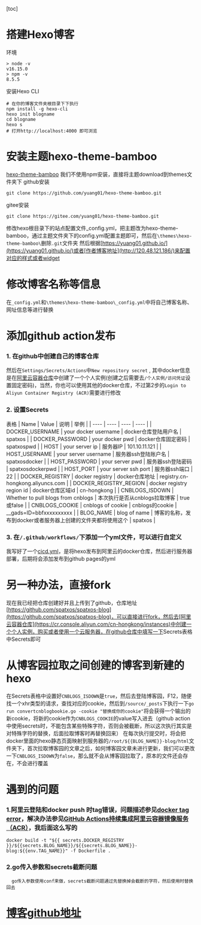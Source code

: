 [toc]

# 搭建Hexo博客
  环境
  ```
  > node -v
  v16.15.0
  > npm -v
  8.5.5
  ```
  安装Hexo CLI
  ```
  # 在你的博客文件夹根目录下下执行
  npm install -g hexo-cli
  hexo init blogname
  cd blogname
  hexo s
  # 打开http://localhost:4000 即可浏览
  ```
# 安装主题hexo-theme-bamboo
  [hexo-theme-bamboo](https://github.com/yuang01/hexo-theme-bamboo)
  我们不使用npm安装，直接将主题download到themes文件夹下
  github安装
  ```
  git clone https://github.com/yuang01/hexo-theme-bamboo.git
  ```
  gitee安装
  ```
  git clone https://gitee.com/yuang01/hexo-theme-bamboo.git
  ```
  修改hexo根目录下的站点配置文件_config.yml，把主题改为hexo-theme-bamboo，通过主题文件夹下的config.yml配置主题即可，然后在`\themes\hexo-theme-bamboo\`删除`.git`文件夹
  然后根据[https://yuang01.github.io/](https://yuang01.github.io/)或者[作者博客地址](http://120.48.121.186/)来配置对应的样式或者widget
# 修改博客名称等信息
  在`_config.yml`和`\themes\hexo-theme-bamboo\_config.yml`中将自己博客名称、网址信息等进行替换
# 添加github action发布
  ### 1. 在github中创建自己的博客仓库

  然后在`Settings/Secrets/Actions`中`New repository secret` ,  其中docker信息是在[阿里云容器仓库](https://cr.console.aliyun.com/cn-hongkong/instances)中创建了一个个人实例(创建之后需要去`/个人实例/访问凭证`设置固定密码)，当然，你也可以使用其他的docker仓库，不过第2步的`Login to Aliyun Container Registry (ACR)`需要进行修改

  ### 2. 设置Secrets
<a id="Anchortable">表格</a>
   |  Name  |   Value   |   说明   |   举例   |
   | ---- | ---- | ---- | ---- |
   |   DOCKER_USERNAME   |  your docker username    |  docker仓库登陆用户名    | spatxos    |
   |   DOCKER_PASSWORD   |  your docker pwd    |  docker仓库固定密码    | spatxospwd    |
|   HOST  |  your server ip    |  服务器IP    | 101.10.11.121    |
|   HOST_USERNAME   |  your server username    |  服务器ssh登陆账户名    | spatxosdocker   |
|   HOST_PASSWORD   |  your server pwd    |  服务器ssh登陆密码    |  spatxosdockerpwd   |
|   HOST_PORT   |  your server ssh port    |  服务器ssh端口    |  22    |
|   DOCKER_REGISTRY   |  docker registry    |  docker仓库地址    |  registry.cn-hongkong.aliyuncs.com    |
|   DOCKER_REGISTRY_REGION   |  docker registry region id    |  docker仓库区域id    |  cn-hongkong    |
|   CNBLOGS_ISDOWN   |  Whether to pull blogs from cnblogs    |  本次执行是否从cnblogs拉取博客    |  true或false   |
|   CNBLOGS_COOKIE   |  cnblogs of cookie    |  cnblogs的cookie    |  __gads=ID=bbfxxxxxxxxxx    |
|   BLOG_NAME   |  blog of name    |  博客的名称，发布到docker或者服务器上创建的文件夹都将使用这个    |  spatxos    |
  ### 3.   在`/.github/workflows/`下添加一个yml文件，可以进行自定义
  我写好了一个[cicd.yml](https://github.com/spatxos/spatxos-blog/blob/master/.github/workflows/cicd.yml)，是将hexo发布到阿里云的docker仓库，然后进行服务器部署，后期将会添加发布到github pages的yml

# 另一种办法，直接fork
  现在我已经把仓库创建好并且上传到了github，仓库地址[https://github.com/spatxos/spatxos-blog](https://github.com/spatxos/spatxos-blog)，可以直接进行fork，然后去[阿里云容器仓库](https://cr.console.aliyun.com/cn-hongkong/instances)中创建一个个人实例，购买或者使用一个云服务器，在github仓库中填写一下<a id="#Anchortable">Secrets表格</a>中Secrets即可

# 从博客园拉取之间创建的博客到新建的hexo
  在Secrets表格中设置好`CNBLOGS_ISDOWN`是`true`，然后去登陆博客园，F12，随便找一个xhr类型的请求，查找对应的cookie，然后到`/source/_posts`下执行一下`go run convertcnblogbookie.go -cookie "替换成你的cookie"`将会获得一个输出的新cookie，将新的cookie作为`CNBLOGS_COOKIE`的value写入进去（github action中使用secrets时，不能包含某些特殊字符，否则会被截断，所以这次执行其实是对特殊字符的替换，后面拉取博客时再替换回来）
  在每次执行提交时，将会把docker里面的hexo静态页面映射到服务器的`/root/${{BLOG_NAME}}-blog/html`文件夹下，首次拉取博客园的文章之后，如何博客园文章未进行更新，我们可以更改一下`CNBLOGS_ISDOWN`为`false`，那么就不会从博客园拉取了，原本的文件还会存在，不会进行覆盖
# 遇到的问题
  ### 1.阿里云登陆和docker push 时tag错误，问题描述参见[docker tag error](https://github.com/actions/starter-workflows/issues/1635)，解决办法参见[GitHub Actions持续集成阿里云容器镜像服务（ACR）](https://mincong.io/cn/github-actions-acr/)，我后面这么写的
  `docker build -t "${{ secrets.DOCKER_REGISTRY }}/${{secrets.BLOG_NAME}}/${{secrets.BLOG_NAME}}-blog:${{env.TAG_NAME}}" -f Dockerfile .`
  ### 2.go传入参数和secrets截断问题
      go传入参数使用conf来做，secrets截断问题通过先替换掉会截断的字符，然后使用时替换回去

# [博客github地址](https://github.com/spatxos/spatxos-blog)